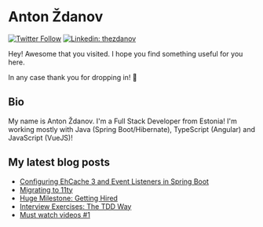 # Anton Ždanov

[![Twitter Follow](https://img.shields.io/twitter/follow/thezdanov?label=Follow)](https://twitter.com/thezdanov)
[![Linkedin: thezdanov](https://img.shields.io/badge/-Anton%20Ždanov-blue?style=flat-square&logo=Linkedin&logoColor=white&link=https://www.linkedin.com/in/thezdanov/)](https://www.linkedin.com/in/thezdanov/)

Hey! Awesome that you visited. I hope you find something useful for you here.

In any case thank you for dropping in! 🙂

## Bio

My name is Anton Ždanov. I'm a Full Stack Developer from Estonia! I'm working mostly with Java (Spring Boot/Hibernate), TypeScript (Angular) and JavaScript (VueJS)!

## My latest blog posts
<!-- BLOG-POST-LIST:START -->
- [Configuring EhCache 3 and Event Listeners in Spring Boot](https://azdanov.js.org/posts/configuring-ehcache-3-and-event-listeners-in-spring-boot/)
- [Migrating to 11ty](https://azdanov.js.org/posts/migrating-to-11ty/)
- [Huge Milestone: Getting Hired](https://azdanov.js.org/posts/huge-milestone-getting-hired/)
- [Interview Exercises: The TDD Way](https://azdanov.js.org/posts/interview_exercises_tdd_way/)
- [Must watch videos #1](https://azdanov.js.org/posts/must-watch-videos-1/)
<!-- BLOG-POST-LIST:END -->
